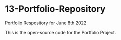 # 13-Portfolio-Repository
Portfolio Respository for June 8th 2022

This is the open-source code for the Portfolio Project.
